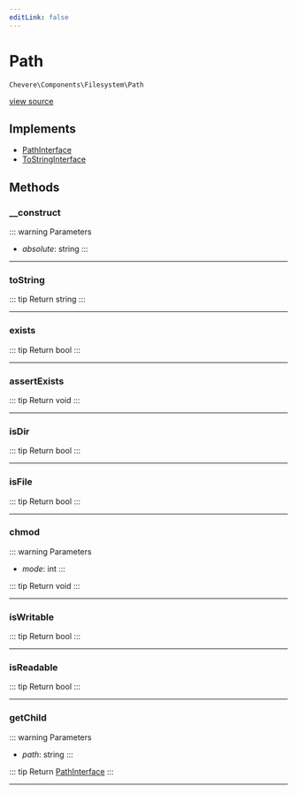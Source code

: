 ```yaml
---
editLink: false
---
```


# Path

`Chevere\Components\Filesystem\Path`

[view source](https://github.com/chevere/chevere/blob/main/src/Chevere/Components/Filesystem/Path.php)

## Implements

- [PathInterface](../../Interfaces/Filesystem/PathInterface.md)
- [ToStringInterface](../../Interfaces/Common/ToStringInterface.md)

## Methods

### __construct

::: warning Parameters
- *absolute*: string
:::

---

### toString

::: tip Return
string
:::

---

### exists

::: tip Return
bool
:::

---

### assertExists

::: tip Return
void
:::

---

### isDir

::: tip Return
bool
:::

---

### isFile

::: tip Return
bool
:::

---

### chmod

::: warning Parameters
- *mode*: int
:::

::: tip Return
void
:::

---

### isWritable

::: tip Return
bool
:::

---

### isReadable

::: tip Return
bool
:::

---

### getChild

::: warning Parameters
- *path*: string
:::

::: tip Return
[PathInterface](../../Interfaces/Filesystem/PathInterface.md)
:::

---
